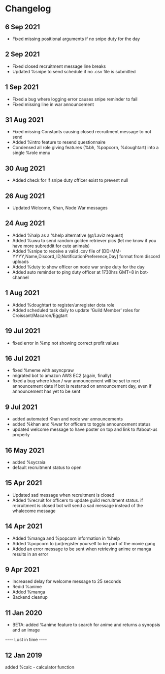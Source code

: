 # Changelog

## 6 Sep 2021
- Fixed missing positional arguments if no snipe duty for the day

## 2 Sep 2021
- Fixed closed recruitment message line breaks
- Updated %snipe to send schedule if no .csv file is submitted

## 1 Sep 2021
- Fixed a bug where logging error causes snipe reminder to fail
- Fixed missing line in war announcement

## 31 Aug 2021
- Fixed missing Constants causing closed recruitment message to not send
- Added %intro feature to resend questionnaire
- Condensed all role giving features (%bh, %popcorn, %doughtart) into a single %role menu

## 30 Aug 2021
- Added check for if snipe duty officer exist to prevent null

## 26 Aug 2021
- Updated Welcome, Khan, Node War messages 

## 24 Aug 2021
- Added %halp as a %help alternative (@/Laviz request)
- Added %uwu to send random golden retriever pics (let me know if you have more subreddit for cute animals)
- Added %snipe to receive a valid .csv file of [DD-MM-YYYY,Name,Discord_ID,NotificationPreference,Day] format from discord uploads
- Added %duty to show officer on node war snipe duty for the day
- Added auto reminder to ping duty officer at 1730hrs GMT+8 in bot-channel

## 1 Aug 2021
- Added %doughtart to register/unregister dota role
- Added scheduled task daily to update 'Guild Member' roles for Croissant/Macaron/Eggtart

## 19 Jul 2021
- fixed error in %mp not showing correct profit values

## 16 Jul 2021
- fixed %meme with asyncpraw
- migrated bot to amazon AWS EC2 (again, finally)
- fixed a bug where khan / war announcement will be set to next announcement date if bot is restarted on announcement day, even if announcement has yet to be sent

## 9 Jul 2021
- added automated Khan and node war announcements
- added %khan and %war for officers to toggle announcement status
- updated welcome message to have poster on top and link to #about-us properly

## 16 May 2021
- added %sycraia
- default recruitment status to open

## 15 Apr 2021
- Updated sad message when recruitment is closed
- Added %recruit for officers to update guild recruitment status. if recruitment is closed bot will send a sad message instead of the whalecome message

## 14 Apr 2021
- Added %manga and %popcorn information in %help
- Added %popcorn to (un)register yourself to be part of the movie gang
- Added an error message to be sent when retrieving anime or manga results in an error

## 9 Apr 2021
- Increased delay for welcome message to 25 seconds
- Redid %anime
- Added %manga
- Backend cleanup

## 11 Jan 2020
- BETA: added %anime feature to search for anime and returns a synopsis and an image

---- Lost in time ----

## 12 Jan 2019
added %calc - calculator function 